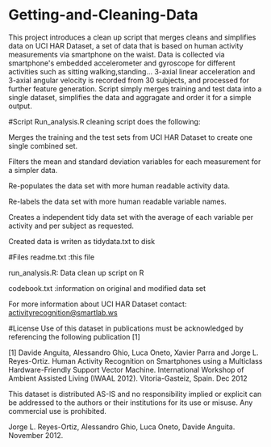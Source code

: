# Getting-and-Cleaning-Data

This project introduces a clean up script that merges cleans and simplifies data on UCI HAR Dataset, a set of data that is based on human activity measurements via smartphone on the waist. Data is collected via smartphone's embedded accelerometer and gyroscope for different activities such as sitting walking,standing... 3-axial linear acceleration and 3-axial angular velocity is recorded from 30 subjects, and processed for further feature generation. Script simply merges training and test data into a single dataset, simplifies the data and aggragate and order it for a simple output.

#Script
Run_analysis.R cleaning script does the following:

Merges the training and the test sets from UCI HAR Dataset to create one single combined set.

Filters the mean and standard deviation variables for each measurement for a simpler data.

Re-populates the data set with more human readable activity data.

Re-labels the data set with more human readable variable names.

Creates a independent tidy data set with the average of each variable per activity and per subject as requested.

Created data is writen as tidydata.txt to disk

#Files
readme.txt    :this file

run_analysis.R: Data clean up script on R

codebook.txt  :information on original and modified data set


For more information about UCI HAR Dataset contact: activityrecognition@smartlab.ws

#License
Use of this dataset in publications must be acknowledged by referencing the following publication [1] 

[1] Davide Anguita, Alessandro Ghio, Luca Oneto, Xavier Parra and Jorge L. Reyes-Ortiz. Human Activity Recognition on Smartphones using a Multiclass Hardware-Friendly Support Vector Machine. International Workshop of Ambient Assisted Living (IWAAL 2012). Vitoria-Gasteiz, Spain. Dec 2012

This dataset is distributed AS-IS and no responsibility implied or explicit can be addressed to the authors or their institutions for its use or misuse. Any commercial use is prohibited.

Jorge L. Reyes-Ortiz, Alessandro Ghio, Luca Oneto, Davide Anguita. November 2012.
